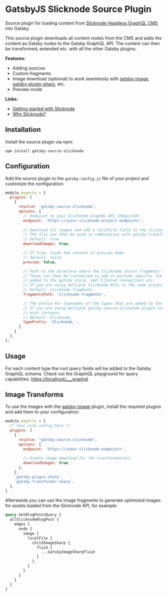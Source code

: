 # GatsbyJS Slicknode Source Plugin

Source plugin for loading content from [Slicknode Headless GraphQL CMS](https://slicknode.com) into Gatsby.

This source plugin downloads all content nodes from the CMS and adds the content as Gatsby nodes
to the Gatsby GraphQL API. The content can then be transformed, extended etc. with all the
other Gatsby plugins. 

**Features:**

-   Adding sources
-   Custom fragments
-   Image download (optional) to work seamlessly with [gatsby-image](https://www.gatsbyjs.com/plugins/gatsby-image/?=), [gatsby-plugin-sharp](https://www.gatsbyjs.com/plugins/gatsby-plugin-sharp/?=), etc.
-   Preview mode

**Links:**

-   [Getting started with Slicknode](https://slicknode.com/docs/quickstart/)
-   [Why Slicknode?](https://slicknode.com/product/developers/)


## Installation

Install the source plugin via npm:

    npm install gatsby-source-slicknode


## Configuration

Add the source plugin to the `gatsby-config.js` file of your project and customize the configuration:


```javascript
module.exports = {
  plugins: [
    {
      resolve: 'gatsby-source-slicknode',
      options: {
        // Endpoint to your Slicknode GraphQL API (Required)
        endpoint: 'https://<your-slicknode-project-endpoint>',
  
        // Download all images and add a localFile field to the slicknode `Image` types.
        // The file can then be used in combination with gatsby-transformer-sharp and gatsby-image
        // Default: true
        downloadImages: true,

        // If true, loads the content in preview mode.
        // default: false
        preview: false,

        // Path to the directory where the Slicknode stores fragments of the individual types
        // Those can then be customized to add or exclude specific fields from the nodes that are 
        // added to the gatsby store, add filtered connections etc.
        // If you are using multiple Slicknode APIs in the same projects, use differnet paths for each project
        // Default: slicknode-fragments
        fragmentsPath: 'slicknode-fragments',

        // The prefix for typenames of the types that are added to the Gatsby GraphQL schema
        // If you are using multiple gatsby-source-slicknode plugin instances, use different namespaces for
        // each instance.
        // Default: Slicknode_
        typePrefix: 'Slicknode_',
      },
    }
  ],
};
```

## Usage

For each content type the root query fields will be added to the Gatsby GraphQL schema.
Check out the GraphiQL playground for query capabilities: [https://localhost/___graphql](https://localhost/___graphql)

## Image Transforms

To use the images with the [gatsby-image](https://www.gatsbyjs.com/plugins/gatsby-image/?=) plugin,
install the required plugins and add them to your configuration:

```javascript
module.exports = {
  /* Your site config here */
  plugins: [
    {
      resolve: "gatsby-source-slicknode",
      options: {
        endpoint: 'https://<your-slicknode-endpoint>',
        
        // Enable image download for the transformations
        downloadImages: true,
      },
    },
    `gatsby-plugin-sharp`,
    `gatsby-transformer-sharp`,
  ],
}
```

Afterwards you can use the image fragments to generate optimized images for assets loaded
from the Slicknode API, for example:

```graphql
query GetBlogPostsQuery {
  allSlicknodeBlogPost {
    edges {
      node {
        image {
          localFile {
            childImageSharp {
              fluid {
                ...GatsbyImageSharpFluid
              }
            }
          }
        }
      }
    }
  }
}
```
